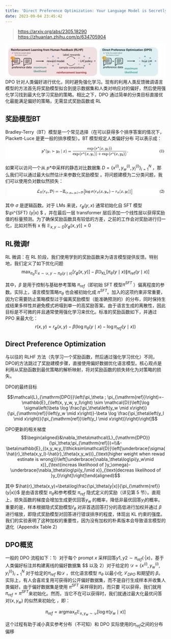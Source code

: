 ```yaml
---
title: 'Direct Preference Optimization: Your Language Model is Secretly a Reward Model'
date: 2023-09-04 23:45:42
---
```


> https://arxiv.org/abs/2305.18290
> https://zhuanlan.zhihu.com/p/634705904

![](https://raw.githubusercontent.com/dijiatrustlight/Chart_bed/master/img/202308311504249.png)
DPO 针对人类偏好进行优化，同时避免强化学习。现有的利用人类反馈微调语言模型的方法首先将奖励模型拟合到提示数据集和人类对响应对的偏好，然后使用强化学习找到最大化学习奖励的策略。相比之下，DPO 通过简单的分类目标直接优化最能满足偏好的策略，无需显式奖励函数或 RL

## 奖励模型BT
Bradley-Terry（BT）模型是一个常见选择（在可以获得多个排序答案的情况下，Plackett-Luce 是更一般的排序模型）。BT 模型规定人类偏好分布 
 可以表示成：
 
 ![](https://raw.githubusercontent.com/dijiatrustlight/Chart_bed/master/img/202308311408664.png)
 
 如果可以访问一个从 $p*$中采样的静态对比数据集 $D={\{x^{(i)},y^{(i)}_w,y^{(i)}_l\}}^N_{i=1}$
 ，那么我们可以通过最大似然估计来参数化奖励模型 
。将问题建模为二分类问题，我们可以使用负对数似然损失：

![](https://raw.githubusercontent.com/dijiatrustlight/Chart_bed/master/img/202308311432710.png)

其中 $\sigma$ 是逻辑函数。对于 LMs 来说，$r_{\phi}(y,x)$ 通常初始化自 SFT 模型 $\pi^{SFT} (y|x) $
 ，并在最后一层 transformer 层后添加一个线性层以获得奖励值的标量预测。为了确保奖励函数具有较低的方差，之前的工作会对奖励进行归一化，比如对所有 x
 有 $\mathbb{E}_{x,y \sim D}[r_{\phi}(x, y)] = 0$
 
 ## RL微调f
RL 微调：在 RL 阶段，我们使用学到的奖励函数来为语言模型提供反馈。特别地，我们定义了如下优化问题
$$\max _{\pi_\theta} \mathbb{E}_{x \sim \mathcal{D}, y \sim \pi_\theta(y \mid x)}\left[r_\phi(x, y)\right]-\beta \mathbb{D}_{\mathrm{KL}}\left[\pi_\theta(y \mid x) \| \pi_{\mathrm{ref}}(y \mid x)\right]$$


其中，$\beta$  是用于控制与基础参考策略 $\pi_{ref}$（即初始 SFT 模型$\pi^{SFT}$ ）偏离程度的参数。实际上，语言模型策略$\pi_{\theta}$ 也会被初始化成 $\pi^{SFT}$。加入的这项约束非常重要，因为它需要防止策略模型过于偏离奖励模型（能准确预测的）的分布，同时保持生成结果多样性并避免模式坍塌到单一的高奖励答案。由于语言生成的离散性，因此目标是不可微的并且通常使用强化学习来优化。标准的奖励函数如下，并通过 PPO 来最大化：
$$r(x, y)=r_\phi(x, y)-\beta\left(\log \pi_\theta(y \mid x)-\log \pi_{r e f}(y \mid x)\right)$$


## Direct Preference Optimization
与以往的 RLHF 方法（先学习一个奖励函数，然后通过强化学习优化）不同，DPO的方法跳过了奖励建模步骤，直接使用偏好数据优化语言模型。核心观点是利用从奖励函数到最优策略的解析映射，将对奖励函数的损失转化为对策略的损失。

DPO的最终目标

$$\mathcal{L}_{\mathrm{DPO}}\left(\pi_\theta ; \pi_{\mathrm{ref}}\right)=-\mathbb{E}_{\left(x, y_w, y_l\right) \sim \mathcal{D}}\left[\log \sigma\left(\beta \log \frac{\pi_\theta\left(y_w \mid x\right)}{\pi_{\mathrm{ref}}\left(y_w \mid x\right)}-\beta \log \frac{\pi_\theta\left(y_l \mid x\right)}{\pi_{\mathrm{ref}}\left(y_l \mid x\right)}\right)\right]$$


DPO更新的相关梯度
$$\begin{aligned}&\nabla_\theta\mathcal{L}_{\mathrm{DPO}}(\pi_\theta;\pi_{\mathrm{ref}})=\\&-\beta\mathbb{E}_{(x,y_w,y_l)\thicksim\mathcal{D}}\left[\underbrace{\sigma(\hat{r}_\theta(x,y_l)-\hat{r}_\theta(x,y_w))}_{\text{higher weight when rewad estinate is wrong}}\left[\underbrace{\nabla_\theta\log\pi(y_w\mid x)}_{\text{increas likelihood of }y_\omega}-\underbrace{\nabla_\theta\log\pi(y_l\mid x)}_{\text{decreas likelihood of }y_l}\right]\right]\end{aligned}$$


其中 $\hat{r}_\theta(x,y)=\beta\log\frac{\pi_\theta(y|x)}{\pi_{\mathrm{ref}}(y|x)}$
 是由语言模型 $\pi_\theta$和参考模型 $\pi_{ref}$
 隐式定义的奖励（详见第 5 节）。直观上，损失函数的梯度会增加生成更优回答$y_w$ 的概率，降低非最优回答$y_l$的概率。重要的是，样本根据隐式奖励模型$\hat{r}_\theta$ 对非首选回答打分的高低进行加权并通过 $\beta$进行缩放，即隐式奖励模型对回答进行错误排序的程度，体现出 KL 约束的强度。我们的实验表明了这种加权的重要性，因为没有加权的朴素版本会导致语言模型的退化（Appendix Table 2）
 
 ## DPO概览
 一般的 DPO 流程如下：1）对于每个 prompt $x$ 采样回答$y1,y2 \sim \pi_{ref} (\cdot|x)$，基于人类偏好标注并构建离线的偏好数据集 $$
 以及 2）对于给定的 $\mathcal{D}={\{x^{(i)}, y^{(i)}_{w}, y^{(i)}_l\}^N_{i=1}}$ 对于给定的$\pi_{ref}$ 和$\mathcal{D}$ ，优化语言模型 $\pi_{\theta}$  以最小化 $\mathcal{L}_{DPO}$ 和期望的 $\beta$。实际上，有人会喜欢复用可获得的公开偏好数据集，而不是自行生成样本并收集人类偏好。由于偏好数据集是使用 $\pi^{SFT}$ 采样得到的，而只要 
 可以获得，我们就用 $\pi_{ref} = \pi^{SFT}$来初始化。然而，当它不在可以获得时，我们就通过最大化最优问答对$(x, y_w)$ 的似然来初始化 
，即：

$$\pi_{r e f}=\operatorname{argmax}_\pi \mathbb{E}_{x, y_w \sim \mathcal{D}}\left[\log \pi\left(y_w \mid x\right)\right]$$

这个过程有助于减小真实参考分布（不可知）和 DPO 实际使用的$\pi_{ref}$之间的分布偏移